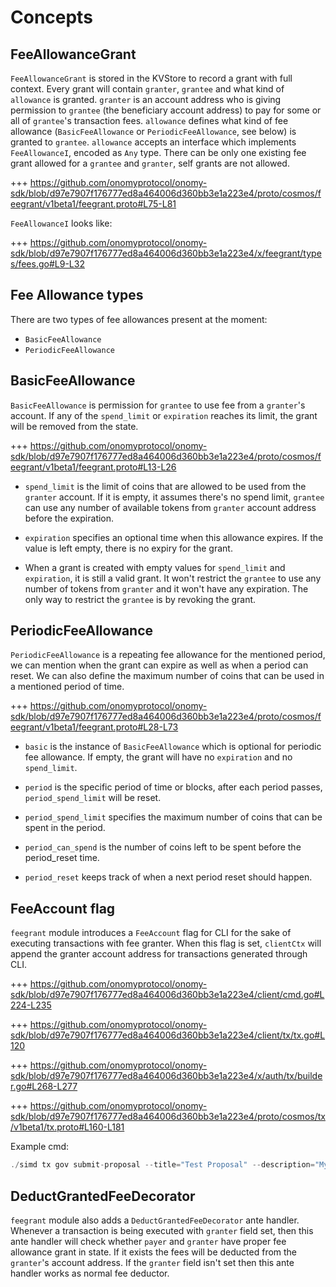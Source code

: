 <!--
order: 1
-->

# Concepts

## FeeAllowanceGrant

`FeeAllowanceGrant` is stored in the KVStore to record a grant with full context. Every grant will contain `granter`, `grantee` and what kind of `allowance` is granted. `granter` is an account address who is giving permission to `grantee` (the beneficiary account address) to pay for some or all of `grantee`'s transaction fees. `allowance` defines what kind of fee allowance (`BasicFeeAllowance` or `PeriodicFeeAllowance`, see below) is granted to `grantee`. `allowance` accepts an interface which implements `FeeAllowanceI`, encoded as `Any` type. There can be only one existing fee grant allowed for a `grantee` and `granter`, self grants are not allowed.

+++ https://github.com/onomyprotocol/onomy-sdk/blob/d97e7907f176777ed8a464006d360bb3e1a223e4/proto/cosmos/feegrant/v1beta1/feegrant.proto#L75-L81

`FeeAllowanceI` looks like: 

+++ https://github.com/onomyprotocol/onomy-sdk/blob/d97e7907f176777ed8a464006d360bb3e1a223e4/x/feegrant/types/fees.go#L9-L32

## Fee Allowance types
There are two types of fee allowances present at the moment:
- `BasicFeeAllowance`
- `PeriodicFeeAllowance`

## BasicFeeAllowance

`BasicFeeAllowance` is permission for `grantee` to use fee from a `granter`'s account. If any of the `spend_limit` or `expiration` reaches its limit, the grant will be removed from the state.
 

+++ https://github.com/onomyprotocol/onomy-sdk/blob/d97e7907f176777ed8a464006d360bb3e1a223e4/proto/cosmos/feegrant/v1beta1/feegrant.proto#L13-L26

- `spend_limit` is the limit of coins that are allowed to be used from the `granter` account. If it is empty, it assumes there's no spend limit, `grantee` can use any number of available tokens from `granter` account address before the expiration.

- `expiration` specifies an optional time when this allowance expires. If the value is left empty, there is no expiry for the grant.

- When a grant is created with empty values for `spend_limit` and `expiration`, it is still a valid grant. It won't restrict the `grantee` to use any number of tokens from `granter` and it won't have any expiration. The only way to restrict the `grantee` is by revoking the grant.

## PeriodicFeeAllowance

`PeriodicFeeAllowance` is a repeating fee allowance for the mentioned period, we can mention when the grant can expire as well as when a period can reset. We can also define the maximum number of coins that can be used in a mentioned period of time.

+++ https://github.com/onomyprotocol/onomy-sdk/blob/d97e7907f176777ed8a464006d360bb3e1a223e4/proto/cosmos/feegrant/v1beta1/feegrant.proto#L28-L73

- `basic` is the instance of `BasicFeeAllowance` which is optional for periodic fee allowance. If empty, the grant will have no `expiration` and no `spend_limit`.

- `period` is the specific period of time or blocks, after each period passes, `period_spend_limit` will be reset. 

- `period_spend_limit` specifies the maximum number of coins that can be spent in the period.

- `period_can_spend` is the number of coins left to be spent before the period_reset time.

- `period_reset` keeps track of when a next period reset should happen.

## FeeAccount flag

`feegrant` module introduces a `FeeAccount` flag for CLI for the sake of executing transactions with fee granter. When this flag is set, `clientCtx` will append the granter account address for transactions generated through CLI.

+++ https://github.com/onomyprotocol/onomy-sdk/blob/d97e7907f176777ed8a464006d360bb3e1a223e4/client/cmd.go#L224-L235

+++ https://github.com/onomyprotocol/onomy-sdk/blob/d97e7907f176777ed8a464006d360bb3e1a223e4/client/tx/tx.go#L120

+++ https://github.com/onomyprotocol/onomy-sdk/blob/d97e7907f176777ed8a464006d360bb3e1a223e4/x/auth/tx/builder.go#L268-L277

+++ https://github.com/onomyprotocol/onomy-sdk/blob/d97e7907f176777ed8a464006d360bb3e1a223e4/proto/cosmos/tx/v1beta1/tx.proto#L160-L181

Example cmd:
```go
./simd tx gov submit-proposal --title="Test Proposal" --description="My awesome proposal" --type="Text" --from validator-key --fee-account=cosmos1xh44hxt7spr67hqaa7nyx5gnutrz5fraw6grxn --chain-id=testnet --fees="10stake"
```

## DeductGrantedFeeDecorator

`feegrant` module also adds a `DeductGrantedFeeDecorator` ante handler. Whenever a transaction is being executed with `granter` field set, then this ante handler will check whether `payer` and `granter` have proper fee allowance grant in state. If it exists the fees will be deducted from the `granter`'s account address. If the `granter` field isn't set then this ante handler works as normal fee deductor.
